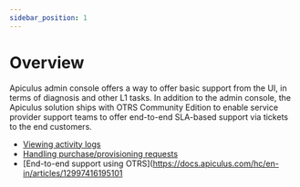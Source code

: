 ```yaml
---
sidebar_position: 1
---
```

# Overview

Apiculus admin console offers a way to offer basic support from the UI, in terms of diagnosis and other L1 tasks. In addition to the admin console, the Apiculus solution ships with OTRS Community Edition to enable service provider support teams to offer end-to-end SLA-based support via tickets to the end customers.

- [Viewing activity logs](https://docs.apiculus.com/hc/en-in/articles/12996978331933)
- [Handling purchase/provisioning requests](https://docs.apiculus.com/hc/en-in/articles/12997183447837)
- [End-to-end support using OTRS](https://docs.apiculus.com/hc/en-in/articles/12997416195101